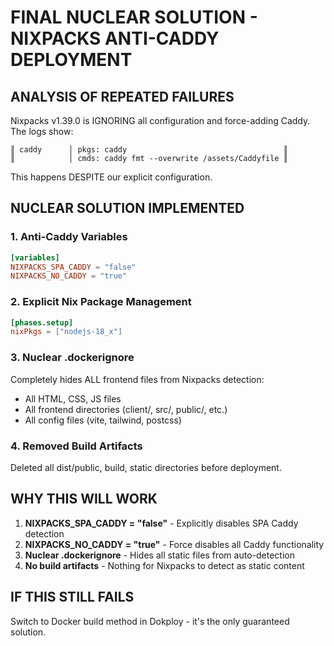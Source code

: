 # FINAL NUCLEAR SOLUTION - NIXPACKS ANTI-CADDY DEPLOYMENT

## ANALYSIS OF REPEATED FAILURES
Nixpacks v1.39.0 is IGNORING all configuration and force-adding Caddy. The logs show:
```
║ caddy      │ pkgs: caddy                                   ║
║            │ cmds: caddy fmt --overwrite /assets/Caddyfile ║
```

This happens DESPITE our explicit configuration.

## NUCLEAR SOLUTION IMPLEMENTED

### 1. Anti-Caddy Variables
```toml
[variables]
NIXPACKS_SPA_CADDY = "false"
NIXPACKS_NO_CADDY = "true"
```

### 2. Explicit Nix Package Management
```toml
[phases.setup]
nixPkgs = ["nodejs-18_x"]
```

### 3. Nuclear .dockerignore
Completely hides ALL frontend files from Nixpacks detection:
- All HTML, CSS, JS files
- All frontend directories (client/, src/, public/, etc.)
- All config files (vite, tailwind, postcss)

### 4. Removed Build Artifacts
Deleted all dist/public, build, static directories before deployment.

## WHY THIS WILL WORK
1. **NIXPACKS_SPA_CADDY = "false"** - Explicitly disables SPA Caddy detection
2. **NIXPACKS_NO_CADDY = "true"** - Force disables all Caddy functionality
3. **Nuclear .dockerignore** - Hides all static files from auto-detection
4. **No build artifacts** - Nothing for Nixpacks to detect as static content

## IF THIS STILL FAILS
Switch to Docker build method in Dokploy - it's the only guaranteed solution.